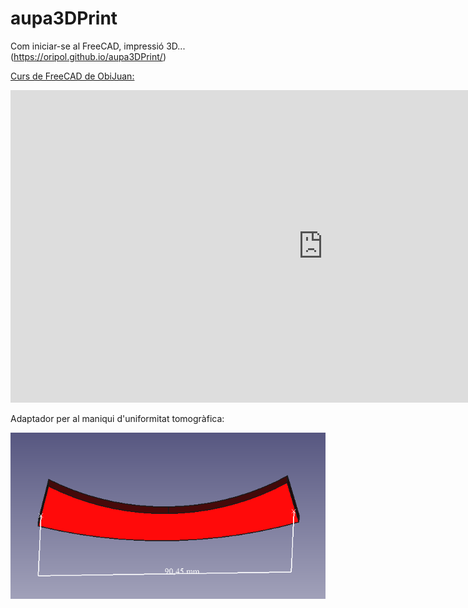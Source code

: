 # aupa3DPrint
Com iniciar-se al FreeCAD, impressió 3D... (https://oripol.github.io/aupa3DPrint/)

[Curs de FreeCAD de ObiJuan:](https://www.youtube.com/playlist?list=PLmnz0JqIMEzWQV-3ce9tVB_LFH9a91YHf)

<iframe width="1000" height="500" src="https://www.youtube.com/embed/videoseries?list=PLmnz0JqIMEzWQV-3ce9tVB_LFH9a91YHf" frameborder="0" allow="accelerometer; autoplay; encrypted-media; gyroscope; picture-in-picture" allowfullscreen></iframe>

Adaptador per al maniqui d'uniformitat tomogràfica:

![El tipic lieuagfsuf](./unifTomo.PNG)
